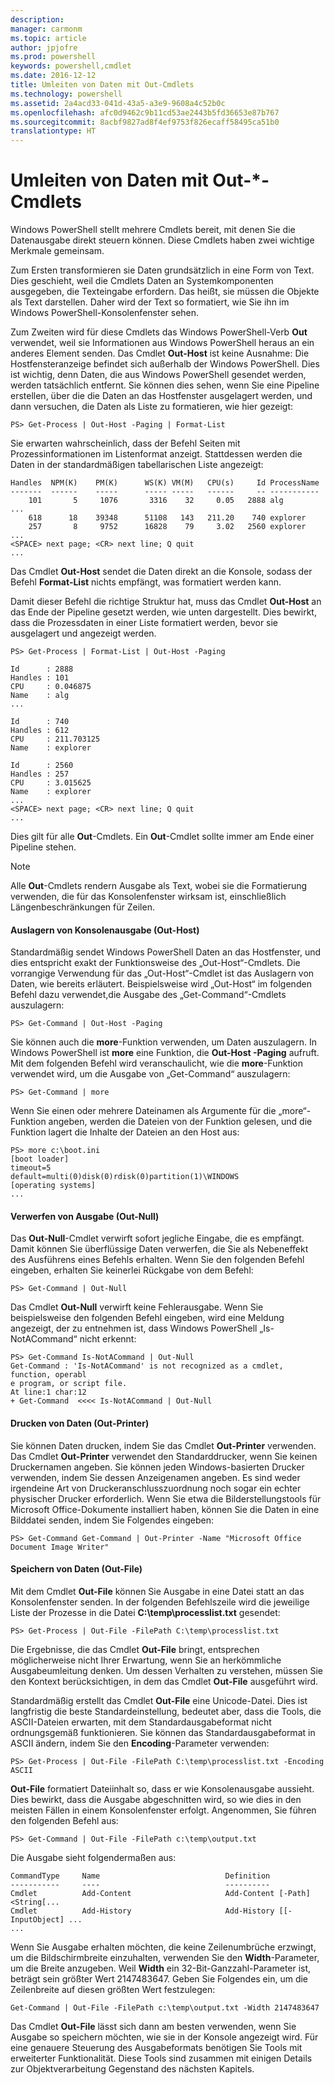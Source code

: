 ```yaml
---
description: 
manager: carmonm
ms.topic: article
author: jpjofre
ms.prod: powershell
keywords: powershell,cmdlet
ms.date: 2016-12-12
title: Umleiten von Daten mit Out-Cmdlets
ms.technology: powershell
ms.assetid: 2a4acd33-041d-43a5-a3e9-9608a4c52b0c
ms.openlocfilehash: afc0d9462c9b11cd53ae2443b5fd36653e87b767
ms.sourcegitcommit: 8acbf9827ad8f4ef9753f826ecaff58495ca51b0
translationtype: HT
---
```

# <a name="redirecting-data-with-out--cmdlets"></a>Umleiten von Daten mit Out-*-Cmdlets
Windows PowerShell stellt mehrere Cmdlets bereit, mit denen Sie die Datenausgabe direkt steuern können. Diese Cmdlets haben zwei wichtige Merkmale gemeinsam.

Zum Ersten transformieren sie Daten grundsätzlich in eine Form von Text. Dies geschieht, weil die Cmdlets Daten an Systemkomponenten ausgegeben, die Texteingabe erfordern. Das heißt, sie müssen die Objekte als Text darstellen. Daher wird der Text so formatiert, wie Sie ihn im Windows PowerShell-Konsolenfenster sehen.

Zum Zweiten wird für diese Cmdlets das Windows PowerShell-Verb **Out** verwendet, weil sie Informationen aus Windows PowerShell heraus an ein anderes Element senden. Das Cmdlet **Out-Host** ist keine Ausnahme: Die Hostfensteranzeige befindet sich außerhalb der Windows PowerShell. Dies ist wichtig, denn Daten, die aus Windows PowerShell gesendet werden, werden tatsächlich entfernt. Sie können dies sehen, wenn Sie eine Pipeline erstellen, über die die Daten an das Hostfenster ausgelagert werden, und dann versuchen, die Daten als Liste zu formatieren, wie hier gezeigt:

```
PS> Get-Process | Out-Host -Paging | Format-List
```

Sie erwarten wahrscheinlich, dass der Befehl Seiten mit Prozessinformationen im Listenformat anzeigt. Stattdessen werden die Daten in der standardmäßigen tabellarischen Liste angezeigt:

```
Handles  NPM(K)    PM(K)      WS(K) VM(M)   CPU(s)     Id ProcessName
-------  ------    -----      ----- -----   ------     -- -----------
    101       5     1076       3316    32     0.05   2888 alg
...
    618      18    39348      51108   143   211.20    740 explorer
    257       8     9752      16828    79     3.02   2560 explorer
...
<SPACE> next page; <CR> next line; Q quit
...
```

Das Cmdlet **Out-Host** sendet die Daten direkt an die Konsole, sodass der Befehl **Format-List** nichts empfängt, was formatiert werden kann.

Damit dieser Befehl die richtige Struktur hat, muss das Cmdlet **Out-Host** an das Ende der Pipeline gesetzt werden, wie unten dargestellt. Dies bewirkt, dass die Prozessdaten in einer Liste formatiert werden, bevor sie ausgelagert und angezeigt werden.

```
PS> Get-Process | Format-List | Out-Host -Paging

Id      : 2888
Handles : 101
CPU     : 0.046875
Name    : alg
...

Id      : 740
Handles : 612
CPU     : 211.703125
Name    : explorer

Id      : 2560
Handles : 257
CPU     : 3.015625
Name    : explorer
...
<SPACE> next page; <CR> next line; Q quit
...
```

Dies gilt für alle **Out**-Cmdlets. Ein **Out**-Cmdlet sollte immer am Ende einer Pipeline stehen.

> [!NOTE]
> Alle **Out**-Cmdlets rendern Ausgabe als Text, wobei sie die Formatierung verwenden, die für das Konsolenfenster wirksam ist, einschließlich Längenbeschränkungen für Zeilen.

#### <a name="paging-console-output-out-host"></a>Auslagern von Konsolenausgabe (Out-Host)
Standardmäßig sendet Windows PowerShell Daten an das Hostfenster, und dies entspricht exakt der Funktionsweise des „Out-Host“-Cmdlets. Die vorrangige Verwendung für das „Out-Host“-Cmdlet ist das Auslagern von Daten, wie bereits erläutert. Beispielsweise wird „Out-Host“ im folgenden Befehl dazu verwendet,die Ausgabe des „Get-Command“-Cmdlets auszulagern:

```
PS> Get-Command | Out-Host -Paging
```

Sie können auch die **more**-Funktion verwenden, um Daten auszulagern. In Windows PowerShell ist **more** eine Funktion, die **Out-Host -Paging** aufruft. Mit dem folgenden Befehl wird veranschaulicht, wie die **more**-Funktion verwendet wird, um die Ausgabe von „Get-Command“ auszulagern:

```
PS> Get-Command | more
```

Wenn Sie einen oder mehrere Dateinamen als Argumente für die „more“-Funktion angeben, werden die Dateien von der Funktion gelesen, und die Funktion lagert die Inhalte der Dateien an den Host aus:

```
PS> more c:\boot.ini
[boot loader]
timeout=5
default=multi(0)disk(0)rdisk(0)partition(1)\WINDOWS
[operating systems]
...
```

#### <a name="discarding-output-out-null"></a>Verwerfen von Ausgabe (Out-Null)
Das **Out-Null**-Cmdlet verwirft sofort jegliche Eingabe, die es empfängt. Damit können Sie überflüssige Daten verwerfen, die Sie als Nebeneffekt des Ausführens eines Befehls erhalten. Wenn Sie den folgenden Befehl eingeben, erhalten Sie keinerlei Rückgabe von dem Befehl:

```
PS> Get-Command | Out-Null
```

Das Cmdlet **Out-Null** verwirft keine Fehlerausgabe. Wenn Sie beispielsweise den folgenden Befehl eingeben, wird eine Meldung angezeigt, der zu entnehmen ist, dass Windows PowerShell „Is-NotACommand“ nicht erkennt:

```
PS> Get-Command Is-NotACommand | Out-Null
Get-Command : 'Is-NotACommand' is not recognized as a cmdlet, function, operabl
e program, or script file.
At line:1 char:12
+ Get-Command  <<<< Is-NotACommand | Out-Null
```

#### <a name="printing-data-out-printer"></a>Drucken von Daten (Out-Printer)
Sie können Daten drucken, indem Sie das Cmdlet **Out-Printer** verwenden. Das Cmdlet **Out-Printer** verwendet den Standarddrucker, wenn Sie keinen Druckernamen angeben. Sie können jeden Windows-basierten Drucker verwenden, indem Sie dessen Anzeigenamen angeben. Es sind weder irgendeine Art von Druckeranschlusszuordnung noch sogar ein echter physischer Drucker erforderlich. Wenn Sie etwa die Bilderstellungstools für Microsoft Office-Dokumente installiert haben, können Sie die Daten in eine Bilddatei senden, indem Sie Folgendes eingeben:

```
PS> Get-Command Get-Command | Out-Printer -Name "Microsoft Office Document Image Writer"
```

#### <a name="saving-data-out-file"></a>Speichern von Daten (Out-File)
Mit dem Cmdlet **Out-File** können Sie Ausgabe in eine Datei statt an das Konsolenfenster senden. In der folgenden Befehlszeile wird die jeweilige Liste der Prozesse in die Datei **C:\\temp\\processlist.txt** gesendet:

```
PS> Get-Process | Out-File -FilePath C:\temp\processlist.txt
```

Die Ergebnisse, die das Cmdlet **Out-File** bringt, entsprechen möglicherweise nicht Ihrer Erwartung, wenn Sie an herkömmliche Ausgabeumleitung denken. Um dessen Verhalten zu verstehen, müssen Sie den Kontext berücksichtigen, in dem das Cmdlet **Out-File** ausgeführt wird.

Standardmäßig erstellt das Cmdlet **Out-File** eine Unicode-Datei. Dies ist langfristig die beste Standardeinstellung, bedeutet aber, dass die Tools, die ASCII-Dateien erwarten, mit dem Standardausgabeformat nicht ordnungsgemäß funktionieren. Sie können das Standardausgabeformat in ASCII ändern, indem Sie den **Encoding**-Parameter verwenden:

```
PS> Get-Process | Out-File -FilePath C:\temp\processlist.txt -Encoding ASCII
```

**Out-File** formatiert Dateiinhalt so, dass er wie Konsolenausgabe aussieht. Dies bewirkt, dass die Ausgabe abgeschnitten wird, so wie dies in den meisten Fällen in einem Konsolenfenster erfolgt. Angenommen, Sie führen den folgenden Befehl aus:

```
PS> Get-Command | Out-File -FilePath c:\temp\output.txt
```

Die Ausgabe sieht folgendermaßen aus:

```
CommandType     Name                            Definition                     
-----------     ----                            ----------                     
Cmdlet          Add-Content                     Add-Content [-Path] <String[...
Cmdlet          Add-History                     Add-History [[-InputObject] ...
...
```

Wenn Sie Ausgabe erhalten möchten, die keine Zeilenumbrüche erzwingt, um die Bildschirmbreite einzuhalten, verwenden Sie den **Width**-Parameter, um die Breite anzugeben. Weil **Width** ein 32-Bit-Ganzzahl-Parameter ist, beträgt sein größter Wert 2147483647. Geben Sie Folgendes ein, um die Zeilenbreite auf diesen größten Wert festzulegen:

```
Get-Command | Out-File -FilePath c:\temp\output.txt -Width 2147483647
```

Das Cmdlet **Out-File** lässt sich dann am besten verwenden, wenn Sie Ausgabe so speichern möchten, wie sie in der Konsole angezeigt wird. Für eine genauere Steuerung des Ausgabeformats benötigen Sie Tools mit erweiterter Funktionalität. Diese Tools sind zusammen mit einigen Details zur Objektverarbeitung Gegenstand des nächsten Kapitels.

